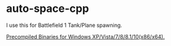 # auto-space-cpp
I use this for Battlefield 1 Tank/Plane spawning.

<a href="https://github.com/3N7R0PY1337/auto-space-cpp/blob/master/auto-space.exe">Precompiled Binaries for Windows XP&#47;Vista&#47;7&#47;8&#47;8.1&#47;10(x86&#47;x64).</a>
